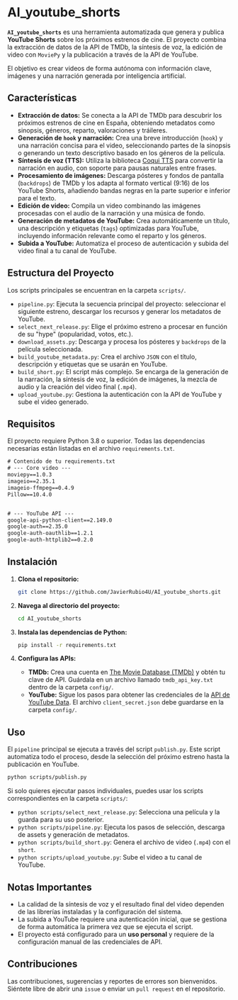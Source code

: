 

# AI\_youtube\_shorts

**`AI_youtube_shorts`** es una herramienta automatizada que genera y publica **YouTube Shorts** sobre los próximos estrenos de cine. El proyecto combina la extracción de datos de la API de TMDb, la síntesis de voz, la edición de video con `MoviePy` y la publicación a través de la API de YouTube.

El objetivo es crear videos de forma autónoma con información clave, imágenes y una narración generada por inteligencia artificial.

## Características

  * **Extracción de datos:** Se conecta a la API de TMDb para descubrir los próximos estrenos de cine en España, obteniendo metadatos como sinopsis, géneros, reparto, valoraciones y tráileres.
  * **Generación de `hook` y narración:** Crea una breve introducción (`hook`) y una narración concisa para el video, seleccionando partes de la sinopsis o generando un texto descriptivo basado en los géneros de la película.
  * **Síntesis de voz (TTS):** Utiliza la biblioteca [Coqui TTS](https://github.com/coqui-ai/tts) para convertir la narración en audio, con soporte para pausas naturales entre frases.
  * **Procesamiento de imágenes:** Descarga pósteres y fondos de pantalla (`backdrops`) de TMDb y los adapta al formato vertical (9:16) de los YouTube Shorts, añadiendo bandas negras en la parte superior e inferior para el texto.
  * **Edición de video:** Compila un video combinando las imágenes procesadas con el audio de la narración y una música de fondo.
  * **Generación de metadatos de YouTube:** Crea automáticamente un título, una descripción y etiquetas (`tags`) optimizadas para YouTube, incluyendo información relevante como el reparto y los géneros.
  * **Subida a YouTube:** Automatiza el proceso de autenticación y subida del video final a tu canal de YouTube.

## Estructura del Proyecto

Los scripts principales se encuentran en la carpeta `scripts/`.

  * `pipeline.py`: Ejecuta la secuencia principal del proyecto: seleccionar el siguiente estreno, descargar los recursos y generar los metadatos de YouTube.
  * `select_next_release.py`: Elige el próximo estreno a procesar en función de su "hype" (popularidad, votos, etc.).
  * `download_assets.py`: Descarga y procesa los pósteres y `backdrops` de la película seleccionada.
  * `build_youtube_metadata.py`: Crea el archivo `JSON` con el título, descripción y etiquetas que se usarán en YouTube.
  * `build_short.py`: El script más complejo. Se encarga de la generación de la narración, la síntesis de voz, la edición de imágenes, la mezcla de audio y la creación del video final (`.mp4`).
  * `upload_youtube.py`: Gestiona la autenticación con la API de YouTube y sube el video generado.

## Requisitos

El proyecto requiere Python 3.8 o superior. Todas las dependencias necesarias están listadas en el archivo `requirements.txt`.

```txt
# Contenido de tu requirements.txt
# --- Core video ---
moviepy==1.0.3
imageio==2.35.1
imageio-ffmpeg==0.4.9
Pillow==10.4.0


# --- YouTube API ---
google-api-python-client==2.149.0
google-auth==2.35.0
google-auth-oauthlib==1.2.1
google-auth-httplib2==0.2.0

```

## Instalación

1.  **Clona el repositorio:**

    ```bash
    git clone https://github.com/JavierRubio4U/AI_youtube_shorts.git
    ```

2.  **Navega al directorio del proyecto:**

    ```bash
    cd AI_youtube_shorts
    ```

3.  **Instala las dependencias de Python:**

    ```bash
    pip install -r requirements.txt
    ```

4.  **Configura las APIs:**

      * **TMDb:** Crea una cuenta en [The Movie Database (TMDb)](https://www.themoviedb.org/) y obtén tu clave de API. Guárdala en un archivo llamado `tmdb_api_key.txt` dentro de la carpeta `config/`.
      * **YouTube:** Sigue los pasos para obtener las credenciales de la [API de YouTube Data](https://developers.google.com/youtube/v3/guides/auth/installed-apps). El archivo `client_secret.json` debe guardarse en la carpeta `config/`.

## Uso

El `pipeline` principal se ejecuta a través del script `publish.py`. Este script automatiza todo el proceso, desde la selección del próximo estreno hasta la publicación en YouTube.

```bash
python scripts/publish.py
```

Si solo quieres ejecutar pasos individuales, puedes usar los scripts correspondientes en la carpeta `scripts/`:

  * `python scripts/select_next_release.py`: Selecciona una película y la guarda para su uso posterior.
  * `python scripts/pipeline.py`: Ejecuta los pasos de selección, descarga de assets y generación de metadatos.
  * `python scripts/build_short.py`: Genera el archivo de video (`.mp4`) con el `short`.
  * `python scripts/upload_youtube.py`: Sube el video a tu canal de YouTube.

## Notas Importantes

  * La calidad de la síntesis de voz y el resultado final del video dependen de las librerías instaladas y la configuración del sistema.
  * La subida a YouTube requiere una autenticación inicial, que se gestiona de forma automática la primera vez que se ejecuta el script.
  * El proyecto está configurado para un **uso personal** y requiere de la configuración manual de las credenciales de API.

## Contribuciones

Las contribuciones, sugerencias y reportes de errores son bienvenidos. Siéntete libre de abrir una `issue` o enviar un `pull request` en el repositorio.
